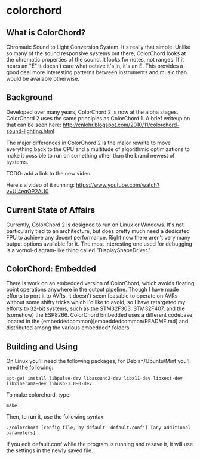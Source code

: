 colorchord
==========

What is ColorChord?
-------------------

Chromatic Sound to Light Conversion System.  It's really that simple.  Unlike so many of the sound responsive systems out there, ColorChord looks at the chromatic properties of the sound.  It looks for notes, not ranges.  If it hears an "E" it doesn't care what octave it's in, it's an E.  This provides a good deal more interesting patterns between instruments and music than would be available otherwise.

Background
----------

Developed over many years, ColorChord 2 is now at the alpha stages.  ColorChord 2 uses the same principles as ColorChord 1.  A brief writeup on that can be seen here: http://cnlohr.blogspot.com/2010/11/colorchord-sound-lighting.html

The major differences in ColorChord 2 is the major rewrite to move everything back to the CPU and a multitude of algorithmic optimizations to make it possible to run on something other than the brand newest of systems.

TODO: add a link to the new video.

Here's a video of it running: https://www.youtube.com/watch?v=UI4eqOP2AU0

Current State of Affairs
------------------------

Currently, ColorChord 2 is designed to run on Linux or Windows.  It's not particularly tied to an architecture, but does pretty much need a dedicated FPU to achieve any decent performance.  Right now there aren't very many output options available for it.  The most interesting one used for debugging is a vornoi-diagram-like thing called "DisplayShapeDriver."

ColorChord: Embedded
--------------------

There is work on an embedded version of ColorChord, which avoids floating point operations anywhere in the output pipeline.  Though I have made efforts to port it to AVRs, it doesn't seem feasable to operate on AVRs without some shifty tricks which I'd like to avoid, so I have retargeted my efforts to 32-bit systems, such as the STM32F303, STM32F407, and the (somehow) the ESP8266.  ColorChord Embedded uses a different codebase, located in the (embeddedcommon)[embeddedcommon/README.md] and distributed among the various embedded* folders.


Building and Using
------------------

On Linux you'll need the following packages, for Debian/Ubuntu/Mint you'll need the following:
```
apt-get install libpulse-dev libasound2-dev libx11-dev libxext-dev libxinerama-dev libusb-1.0-0-dev
```

To make colorchord, type:

```
make
```

Then, to run it, use the following syntax:

```
./colorchord [config file, by default 'default.conf'] [any additional parameters]
```

If you edit default.conf while the program is running and resave it, it will use the settings in the newly saved file.


